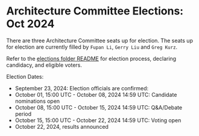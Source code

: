# Architecture Committee Elections: Oct 2024

There are three Architecture Committee seats up for election. The seats up for
election are currently filled by `Fupan Li`, `Gerry Liu` and `Greg Kurz`.

Refer to the [elections folder README](https://github.com/kata-containers/community/tree/main/elections)
for election process, declaring candidacy, and eligible voters.

Election Dates:

* September 23, 2024: Election officials are confirmed: 
* October 01, 15:00 UTC - October 08, 2024 14:59 UTC: Candidate nominations open
* October 08, 15:00 UTC - October 15, 2024 14:59 UTC: Q&A/Debate period
* October 15, 15:00 UTC - October 22, 2024 14:59 UTC: Voting open
* October 22, 2024, results announced
